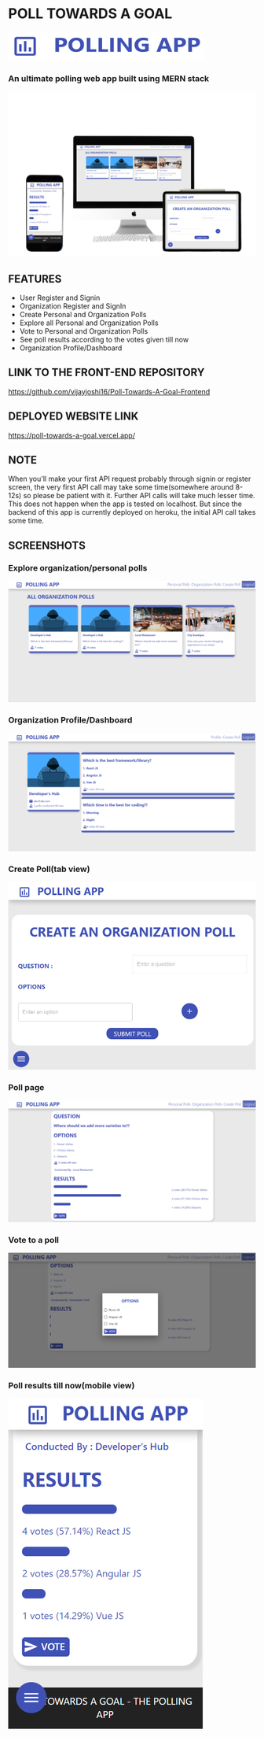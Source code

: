 # POLL TOWARDS A GOAL

<img src="https://github.com/vijayjoshi16/Poll-Towards-A-Goal-Frontend/blob/assets/assets/logopoll.png" width="400px" height="60px"></img>

### An ultimate polling web app built using MERN stack

<img src="https://github.com/vijayjoshi16/Poll-Towards-A-Goal-Frontend/blob/assets/assets/final_img.png" ></img>

## FEATURES

* User Register and Signin
* Organization Register and SignIn
* Create Personal and Organization Polls
* Explore all Personal and Organization Polls
* Vote to Personal and Organization Polls
* See poll results according to the votes given till now
* Organization Profile/Dashboard

## LINK TO THE FRONT-END REPOSITORY

https://github.com/vijayjoshi16/Poll-Towards-A-Goal-Frontend

## DEPLOYED WEBSITE LINK

https://poll-towards-a-goal.vercel.app/

## NOTE

When you'll make your first API request probably through signin or register screen, the very first API call may take some time(somewhere around 8-12s) so please be patient with it. Further API calls will take much lesser time. This does not happen when the app is tested on localhost. But since the backend of this app is currently deployed on heroku, the initial API call takes some time.

## SCREENSHOTS

### Explore organization/personal polls
<img src="https://github.com/vijayjoshi16/Poll-Towards-A-Goal-Frontend/blob/assets/assets/org_polls.png" ></img>
### Organization Profile/Dashboard
<img src="https://github.com/vijayjoshi16/Poll-Towards-A-Goal-Frontend/blob/assets/assets/org_dashboard.png" ></img>
### Create Poll(tab view)
<img src="https://github.com/vijayjoshi16/Poll-Towards-A-Goal-Frontend/blob/assets/assets/create_poll.png" ></img>
### Poll page
<img src="https://github.com/vijayjoshi16/Poll-Towards-A-Goal-Frontend/blob/assets/assets/vote2.png" ></img>
### Vote to a poll
<img src="https://github.com/vijayjoshi16/Poll-Towards-A-Goal-Frontend/blob/assets/assets/vote.png" ></img>
### Poll results till now(mobile view)
<img src="https://github.com/vijayjoshi16/Poll-Towards-A-Goal-Frontend/blob/assets/assets/results.png" ></img>
